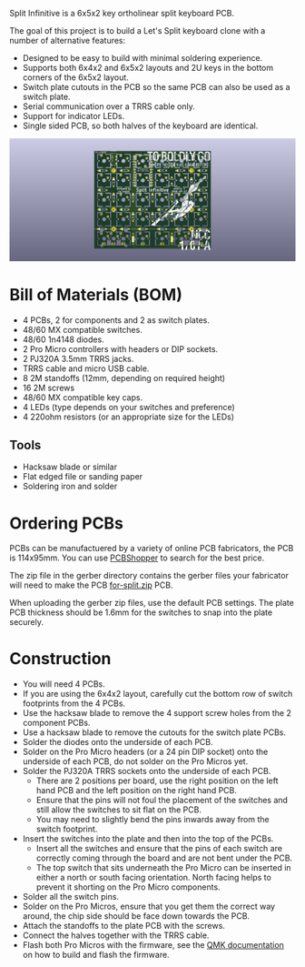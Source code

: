 Split Infinitive is a 6x5x2 key ortholinear split keyboard PCB.

The goal of this project is to build a Let's Split keyboard clone with a number of alternative features:

* Designed to be easy to build with minimal soldering experience.
* Supports both 6x4x2 and 6x5x2 layouts and 2U keys in the bottom corners of the 6x5x2 layout.
* Switch plate cutouts in the PCB so the same PCB can also be used as a switch plate.
* Serial communication over a TRRS cable only.
* Support for indicator LEDs.
* Single sided PCB, so both halves of the keyboard are identical.

![PCB render](pcb.png)

# Bill of Materials (BOM)

* 4 PCBs, 2 for components and 2 as switch plates.
* 48/60 MX compatible switches.
* 48/60 1n4148 diodes.
* 2 Pro Micro controllers with headers or DIP sockets.
* 2 PJ320A 3.5mm TRRS jacks.
* TRRS cable and micro USB cable.
* 8 2M standoffs (12mm, depending on required height)
* 16 2M screws
* 48/60 MX compatible key caps.
* 4 LEDs (type depends on your switches and preference)
* 4 220ohm resistors (or an appropriate size for the LEDs)

## Tools

* Hacksaw blade or similar
* Flat edged file or sanding paper
* Soldering iron and solder

# Ordering PCBs

PCBs can be manufactuered by a variety of online PCB fabricators, the PCB is 114x95mm. You can use [PCBShopper](https://pcbshopper.com/) to search for the best price.

The zip file in the gerber directory contains the gerber files your fabricator will need to make the PCB [for-split.zip](https://github.com/peej/for-split-keyboard/blob/master/gerber/for-split.zip) PCB.

When uploading the gerber zip files, use the default PCB settings. The plate PCB thickness should be 1.6mm for the switches to snap into the plate securely.

# Construction

* You will need 4 PCBs.
* If you are using the 6x4x2 layout, carefully cut the bottom row of switch footprints from the 4 PCBs.
* Use the hacksaw blade to remove the 4 support screw holes from the 2 component PCBs.
* Use a hacksaw blade to remove the cutouts for the switch plate PCBs.
* Solder the diodes onto the underside of each PCB.
* Solder on the Pro Micro headers (or a 24 pin DIP socket) onto the underside of each PCB, do not solder on the Pro Micros yet.
* Solder the PJ320A TRRS sockets onto the underside of each PCB.
  * There are 2 positions per board, use the right position on the left hand PCB and the left position on the right hand PCB.
  * Ensure that the pins will not foul the placement of the switches and still allow the switches to sit flat on the PCB.
  * You may need to slightly bend the pins inwards away from the switch footprint.
* Insert the switches into the plate and then into the top of the PCBs.
  * Insert all the switches and ensure that the pins of each switch are correctly coming through the board and are not bent under the PCB.
  * The top switch that sits underneath the Pro Micro can be inserted in either a north or south facing orientation. North facing helps to prevent it shorting on the Pro Micro components.
* Solder all the switch pins.
* Solder on the Pro Micros, ensure that you get them the correct way around, the chip side should be face down towards the PCB.
* Attach the standoffs to the plate PCB with the screws.
* Connect the halves together with the TRRS cable.
* Flash both Pro Micros with the firmware, see the [QMK documentation](http://qmk.fm/) on how to build and flash the firmware.
